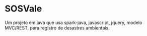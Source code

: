 SOSVale
=======

Um projeto em java que usa spark-java, javascript, jquery, modelo MVC/REST, para registro de desastres ambientais.
